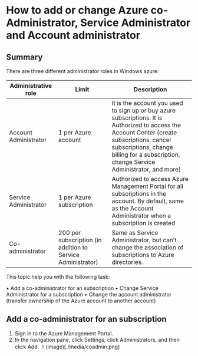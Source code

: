 # How to add or change Azure co-Administrator, Service Administrator and Account administrator

## Summary

There are three different administrator roles in Windows azure:

| Administrative role   | Limit  | Description
| ------------- | ------------- |---------------|
|Account Administrator  | 1 per Azure account  |It is the account you used to sign up or buy azure subscriptions. It is Authorized to access the Account Center (create subscriptions, cancel subscriptions, change billing for a subscription, change Service Administrator, and more)
| Service Administrator | 1 per Azure subscription  |Authorized to access Azure Management Portal for all subscriptions in the account. By default, same as the Account Administrator when a subscription is created|
|Co-administrator|200 per subscription (in addition to Service Administrator)|Same as Service Administrator, but can’t change the association of subscriptions to Azure directories.|

This topic help you with the following task:

•	Add a co-administrator for an subscription
•	Change Service Administrator for a subscription
•	Change the account administrator (transfer ownership of the Azure account to another account)

## Add a co-administrator for an subscription
1. Sign in to the Azure Management Portal. 
2. In the navigation pane, click Settings, click Administrators, and then click Add. ！(image)[./media/coadmin.png]
